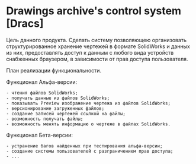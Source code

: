 Drawings archive's control system [Dracs]
=====

Цель данного продукта.
	Сделать систему позволяющею организовать структурированное
хранение чертежей в формате SolidWorks и данных из них,
предоставлять доступ к данным с любого вида устройств снабженных браузером,
в зависимости от прав доступа пользователя.

План реализации функциональности.

 Функционал Альфа-версии:

    - чтения файлов SolidWorks;
    - получать данные из файлов SolidWorks;
    - показывать Preview изображение чертежа из файлов SolidWorks;
    - версионирование загруженных файлов;
    - создание записей чертежей ссылкой на файлы;
    - возможность получать файлы;
    - возможность менять информацию о чертеже в файлах SolidWorks.

 Функционал Бета-версии:

    - устранение багов найденных при тестирования альфа-версии;
    - создание системы пользователей с разграничением прав доступа;
    - ...